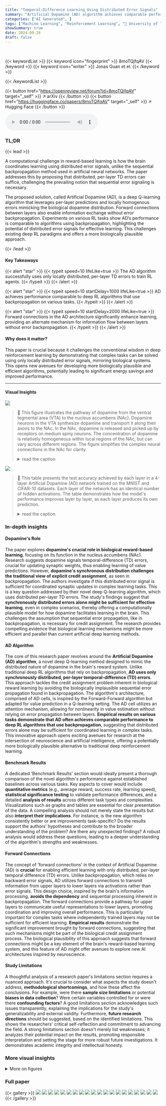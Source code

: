 ```yaml
---
title: "Temporal-Difference Learning Using Distributed Error Signals"
summary: "Artificial Dopamine (AD) algorithm achieves comparable performance to backpropagation methods in complex RL tasks by using only synchronously distributed per-layer TD errors, demonstrating the suffici..."
categories: ["AI Generated", ]
tags: ["Machine Learning", "Reinforcement Learning", "🏢 University of Toronto",]
showSummary: true
date: 2024-09-26
draft: false
---
```


<br>

{{< keywordList >}}
{{< keyword icon="fingerprint" >}} 8moTQjfqAV {{< /keyword >}}
{{< keyword icon="writer" >}} Jonas Guan et el. {{< /keyword >}}
 
{{< /keywordList >}}

{{< button href="https://openreview.net/forum?id=8moTQjfqAV" target="_self" >}}
↗ arXiv
{{< /button >}}
{{< button href="https://huggingface.co/papers/8moTQjfqAV" target="_self" >}}
↗ Hugging Face
{{< /button >}}



<audio controls>
    <source src="https://ai-paper-reviewer.com/8moTQjfqAV/podcast.wav" type="audio/wav">
    Your browser does not support the audio element.
</audio>


### TL;DR


{{< lead >}}

A computational challenge in reward-based learning is how the brain coordinates learning using distributed error signals, unlike the sequential backpropagation method used in artificial neural networks. The paper addresses this by proposing that distributed, per-layer TD errors can suffice, challenging the prevailing notion that sequential error signaling is necessary. 

The proposed solution, called Artificial Dopamine (AD), is a deep Q-learning algorithm that leverages per-layer predictions and locally homogenous errors mimicking the biological dopamine distribution. Forward connections between layers also enable information exchange without error backpropagation.  Experiments on various RL tasks show AD’s performance is comparable to algorithms using backpropagation, highlighting the potential of distributed error signals for effective learning.  This challenges existing deep RL paradigms and offers a more biologically plausible approach.

{{< /lead >}}


#### Key Takeaways

{{< alert "star" >}}
{{< typeit speed=10 lifeLike=true >}} The AD algorithm successfully uses only locally distributed, per-layer TD errors to train RL agents. {{< /typeit >}}
{{< /alert >}}

{{< alert "star" >}}
{{< typeit speed=10 startDelay=1000 lifeLike=true >}} AD achieves performance comparable to deep RL algorithms that use backpropagation on various tasks. {{< /typeit >}}
{{< /alert >}}

{{< alert "star" >}}
{{< typeit speed=10 startDelay=2000 lifeLike=true >}} Forward connections in the AD architecture significantly enhance learning, providing an alternate mechanism for information flow between layers without error backpropagation. {{< /typeit >}}
{{< /alert >}}

#### Why does it matter?
This paper is crucial because it challenges the conventional wisdom in deep reinforcement learning by demonstrating that complex tasks can be solved using only locally distributed error signals, mirroring biological systems. This opens new avenues for developing more biologically plausible and efficient algorithms, potentially leading to significant energy savings and improved performance.

------
#### Visual Insights



![](https://ai-paper-reviewer.com/8moTQjfqAV/figures_1_1.jpg)

> 🔼 This figure illustrates the pathway of dopamine from the ventral tegmental area (VTA) to the nucleus accumbens (NAc). Dopamine neurons in the VTA synthesize dopamine and transport it along their axons to the NAc. In the NAc, dopamine is released and picked up by receptors on medium spiny neurons. The concentration of dopamine is relatively homogeneous within local regions of the NAc, but can vary across different regions.  The figure simplifies the complex neural connections in the NAc for clarity.
> <details>
> <summary>read the caption</summary>
> Figure 1: Simplified illustration of dopamine distribution in the NAc. Dopamine is synthesized in the VTA and transported along axons to the NAc, where it is picked up by receptors in medium spiny neurons. Dopamine concentrations (error signals) are locally homogenous, but can vary across regions. Connections between NAc neurons not shown.
> </details>





![](https://ai-paper-reviewer.com/8moTQjfqAV/tables_19_1.jpg)

> 🔼 This table presents the test accuracy achieved by each layer in a 4-layer Artificial Dopamine (AD) network trained on the MNIST and CIFAR-10 datasets.  Each layer of the network has an identical number of hidden activations. The table demonstrates how the model's performance improves layer by layer, as each layer produces its own prediction.
> <details>
> <summary>read the caption</summary>
> Table 1: Test accuracy of each layer of 4-layer AD networks trained on MNIST and CIFAR-10. Each layer has the same number of hidden activations; for example, the first row refers to an AD network with layers of 500, 500, 500, and 500 activations. Since each layer makes its own prediction, we can easily see how performance increases per layer.
> </details>





### In-depth insights


#### Dopamine's Role
The paper explores **dopamine's crucial role in biological reward-based learning**, focusing on its function in the nucleus accumbens (NAc).  Research suggests dopamine signals temporal-difference (TD) errors, crucial for updating synaptic weights, thus enabling learning of value predictions. However, **dopamine's synchronous distribution challenges the traditional view of explicit credit assignment**, as seen in backpropagation. The authors investigate if this distributed error signal is sufficient for coordinated synaptic updates in complex learning tasks. This is a key question addressed by their novel deep Q-learning algorithm, which uses distributed per-layer TD errors. The study's findings suggest that **synchronously distributed errors alone might be sufficient for effective learning**, even in complex scenarios, thereby offering a computationally plausible model for how dopamine facilitates learning in the brain.  This challenges the assumption that sequential error propagation, like in backpropagation, is necessary for credit assignment.  The research provides compelling evidence that biological learning mechanisms might be more efficient and parallel than current artificial deep learning methods.

#### AD Algorithm
The core of this research paper revolves around the **Artificial Dopamine (AD) algorithm**, a novel deep Q-learning method designed to mimic the distributed nature of dopamine in the brain's reward system.  Unlike traditional deep RL algorithms that rely on backpropagation, **AD uses only synchronously distributed, per-layer temporal-difference (TD) errors**. This approach tackles the credit assignment problem inherent in biological reward learning by avoiding the biologically implausible sequential error propagation found in backpropagation. The algorithm's architecture, comprised of AD cells, is inspired by the Forward-Forward algorithm but adapted for value prediction in a Q-learning setting. The AD cell utilizes an attention mechanism, allowing for nonlinearity in value estimation without relying on error propagation between layers.  **Empirical results on various tasks demonstrate that AD often achieves comparable performance to deep RL algorithms that use backpropagation**, suggesting that distributed errors alone may be sufficient for coordinated learning in complex tasks.  This innovative approach opens exciting avenues for research at the intersection of neuroscience and artificial intelligence, offering a potentially more biologically plausible alternative to traditional deep reinforcement learning.

#### Benchmark Results
A dedicated 'Benchmark Results' section would ideally present a thorough comparison of the novel algorithm's performance against established baselines across various tasks.  Key aspects to cover would include **quantitative metrics** (e.g., average reward, success rate, learning speed), **statistical significance testing** to validate performance differences, and a detailed **analysis of results** across different task types and complexities.  Visualizations such as graphs and tables are essential for clear presentation of the data. A compelling analysis should not merely state the results but also **interpret their implications**. For instance, is the new algorithm consistently better or are improvements task-specific?  Do the results support the authors' hypotheses and contribute to the broader understanding of the problem? Are there any unexpected findings?  A robust analysis would address these questions, leading to a deeper understanding of the algorithm's strengths and weaknesses.

#### Forward Connections
The concept of 'forward connections' in the context of Artificial Dopamine (AD) is **crucial** for enabling efficient learning with only distributed, per-layer temporal difference (TD) errors.  Unlike backpropagation, which relies on backward error signals, AD utilizes forward connections to transmit information from upper layers to lower layers via activations rather than error signals. This design choice, inspired by the brain's information processing, **avoids the dependency** and sequential processing inherent in backpropagation.  The forward connections provide a pathway for upper layers to communicate useful representations to lower layers, promoting coordination and improving overall performance.  This is particularly important for complex tasks where independently trained layers may not be sufficient for efficient learning.  **Empirical results** demonstrate the significant improvement brought by forward connections, suggesting that such mechanisms might be part of the biological credit assignment process.  The biological plausibility of this approach suggests that forward connections might be a key element of the brain's reward-based learning system, and this feature of AD might offer avenues to explore new AI architectures inspired by neuroscience.

#### Study Limitations
A thoughtful analysis of a research paper's limitations section requires a nuanced approach.  It's crucial to consider what aspects the study doesn't address, **methodological shortcomings**, and how these affect the conclusions.  For example, were there **sample size limitations** or potential **biases in data collection**? Were certain variables controlled for or were there **confounding factors**?  A good limitations section acknowledges such issues transparently, explaining the implications for the study's generalizability and external validity.  Furthermore, **future research directions** should be suggested, based on the identified limitations.  This shows the researchers' critical self-reflection and commitment to advancing the field.  A strong limitations section doesn't merely list weaknesses; it analyzes their potential impact on the results, promoting responsible interpretation and setting the stage for more robust future investigations.  It demonstrates academic integrity and intellectual honesty.


### More visual insights

<details>
<summary>More on figures
</summary>


![](https://ai-paper-reviewer.com/8moTQjfqAV/figures_2_1.jpg)

> 🔼 This figure illustrates the architecture of a three-layer Artificial Dopamine (AD) network. Each layer contains an AD cell which computes its own local temporal difference (TD) error and updates its weights independently of other layers.  There's no backpropagation of error signals between layers. Information is passed forward in time from upper layers to lower layers using activations, not errors.  The diagram shows how the activations (ht) are passed to AD cells across timesteps (t).
> <details>
> <summary>read the caption</summary>
> Figure 2: Network architecture of a 3-layer AD network.  ht represents the activations of layer l at time t, and st the input state. The blocks are AD cells, as shown in Figure 3. Similar to how dopamine neurons compute and distribute error used by a local region, each cell computes its own local TD error used by its updates; errors do not propagate across layers. To relay information, upper layers send activations to lower layers in the next timestep. For example, red shows all active connections at t = 1.
> </details>



![](https://ai-paper-reviewer.com/8moTQjfqAV/figures_4_1.jpg)

> 🔼 This figure details the internal structure and computations of a single Artificial Dopamine (AD) cell, a core component of the proposed deep Q-learning algorithm. The AD cell takes as input the hidden layer activations from the previous timestep from the layer above (h[l+1]t-1) and the current timestep from the layer below (h[l-1]t). It uses these inputs with multiple tanh and ReLU layers, and an attention mechanism to compute its Q-value predictions (Q[l]t) for each action.  Importantly, each cell independently computes its own error, mirroring the local nature of dopamine signals in the brain's reward system.
> <details>
> <summary>read the caption</summary>
> Figure 3: Inner workings of our proposed AD cell (i.e., hidden layer).  ht is the activations of the cell l at time t, and Q is a vector of Q-value predictions given the current state and each action. We compute the cell's activations h using a ReLU weight layer, then use an attention-like mechanism to compute Q. Specifically, we obtain Q by having the cell's tanh weight layers, one for each action, compute attention weights that are then applied to h. Each cell computes its own error.
> </details>



![](https://ai-paper-reviewer.com/8moTQjfqAV/figures_7_1.jpg)

> 🔼 This figure presents the results of the Artificial Dopamine (AD) algorithm on a range of reinforcement learning tasks, comparing its performance to existing state-of-the-art algorithms.  The tasks come from the MinAtar (discrete) and DeepMind Control (DMC) suites (continuous). For each task, the average episodic return is plotted over the course of training for AD, DQN (Deep Q-Network), TD-MPC2 (Temporal Difference Model Predictive Control), and SAC (Soft Actor-Critic).  Error bars representing three standard errors are included to show the variability in performance across multiple runs.
> <details>
> <summary>read the caption</summary>
> Figure 4: Episodic returns of AD in MinAtar and DMC environments, compared to DQN, TD-MPC2 and SAC. Lines show the mean return over 10 seeds and the shaded area conforms to 3 standard errors. The axes are return and environmental steps.
> </details>



![](https://ai-paper-reviewer.com/8moTQjfqAV/figures_7_2.jpg)

> 🔼 This figure presents an ablation study to evaluate the impact of the forward-in-time connections and multiple layers in the AD architecture. It compares the performance of three different versions of the AD algorithm on five MinAtar environments: Freeway, Breakout, Seaquest, Asterix, and Space Invaders.  The three versions are:  1. **AD:** The full AD architecture with forward connections. 2. **AD no forward:** The AD architecture without forward connections. 3. **AD single layer:** A version of AD with only a single layer.   The results indicate that both forward connections and multiple layers contribute significantly to the performance.  In Seaquest and Asterix, AD performed much better than the other two versions.
> <details>
> <summary>read the caption</summary>
> Figure 5: Ablation study comparing the performance of AD against AD without the forward-in-time connections, and a single-layer AD cell. In Seaquest and Asterix, AD achieves qualitatively stronger performance. In Seaquest the line for AD single layer is overlapped by the line for AD no forward.
> </details>



![](https://ai-paper-reviewer.com/8moTQjfqAV/figures_8_1.jpg)

> 🔼 This figure shows an ablation study comparing the performance of the proposed 3-layer AD network against single-layer AD networks with different numbers of hidden units (128, 256, and 512).  The results show that increasing the size of the single layer does not significantly improve performance, indicating the importance of multiple layers in the AD architecture for effective learning. The plot displays the mean episodic return for each network configuration over eight random seeds.  Error bars representing 3 standard errors are also provided to show the variability in performance.
> <details>
> <summary>read the caption</summary>
> Figure 6: Episodic returns of different-sized single-layer AD, compared to the standard 3-layer AD. Single 128 is a single-layer with 128 hidden activations. Overall, increasing the layer size of the single layer does not result in clear increases in performance. Lines show the mean return over 8 seeds and the shaded area conforms to 3 standard errors. The axes are return and environmental steps.
> </details>



![](https://ai-paper-reviewer.com/8moTQjfqAV/figures_8_2.jpg)

> 🔼 This figure presents a comparison of the performance of the ARTIFICIAL DOPAMINE (AD) algorithm against three other deep reinforcement learning algorithms (DQN, TD-MPC2, and SAC) across a range of tasks from the MinAtar and DeepMind Control Suite benchmark environments.  The x-axis represents the number of environment steps, and the y-axis represents the average episodic return.  The lines show the mean return achieved across 10 different random seeds for each algorithm and each environment, while the shaded areas represent the standard error of the mean.  The results show that the AD algorithm achieves performance comparable to the other algorithms across most of the tested environments, suggesting that synchronously distributed per-layer temporal difference errors may be sufficient for learning.
> <details>
> <summary>read the caption</summary>
> Figure 4: Episodic returns of AD in MinAtar and DMC environments, compared to DQN, TD-MPC2 and SAC. Lines show the mean return over 10 seeds and the shaded area conforms to 3 standard errors. The axes are return and environmental steps.
> </details>



![](https://ai-paper-reviewer.com/8moTQjfqAV/figures_16_1.jpg)

> 🔼 This figure compares the performance of the proposed Artificial Dopamine (AD) algorithm against three established deep reinforcement learning (RL) algorithms: Deep Q-Network (DQN), Soft Actor-Critic (SAC), and Temporal Difference Model Predictive Control (TD-MPC2).  The comparison is conducted across a set of 14 tasks, which includes discrete tasks from the MinAtar environment (miniaturized Atari games) and continuous control tasks from the DeepMind Control Suite (DMC). The plot shows the mean episodic reward (average return per episode) obtained by each algorithm over 10 random seeds, with error bars indicating 3 standard errors. This visualization helps assess the relative performance of AD compared to the baselines across various task complexities.
> <details>
> <summary>read the caption</summary>
> Figure 4: Episodic returns of AD in MinAtar and DMC environments, compared to DQN, TD-MPC2 and SAC. Lines show the mean return over 10 seeds and the shaded area conforms to 3 standard errors. The axes are return and environmental steps.
> </details>



![](https://ai-paper-reviewer.com/8moTQjfqAV/figures_17_1.jpg)

> 🔼 This figure presents the performance comparison of the proposed Artificial Dopamine (AD) algorithm against three established deep reinforcement learning algorithms: Deep Q-Network (DQN), Soft Actor-Critic (SAC), and Temporal Difference Model Predictive Control (TD-MPC2).  The results are shown across a set of benchmark tasks from the MinAtar and DeepMind Control Suite (DMC) environments. For each environment, the mean episodic reward and its associated standard error across 10 independent trials are shown, allowing for a clear comparison of the algorithms' performance. The x-axis represents the total number of environment steps taken, and the y-axis indicates the average episodic reward achieved.
> <details>
> <summary>read the caption</summary>
> Figure 4: Episodic returns of AD in MinAtar and DMC environments, compared to DQN, TD-MPC2 and SAC. Lines show the mean return over 10 seeds and the shaded area conforms to 3 standard errors. The axes are return and environmental steps.
> </details>



![](https://ai-paper-reviewer.com/8moTQjfqAV/figures_17_2.jpg)

> 🔼 This figure compares the performance of the proposed ARTIFICIAL DOPAMINE (AD) algorithm to other state-of-the-art reinforcement learning algorithms (DQN, TD-MPC2, and SAC) across a set of 14 tasks.  The tasks are split between MinAtar (discrete) and DeepMind Control Suite (DMC, continuous) environments.  The x-axis represents the number of environment steps and the y-axis represents the mean episodic return.  Error bars (shaded regions) represent three standard errors, indicating the variability in performance across multiple runs (10 seeds). The plot visualizes how well the AD algorithm performs compared to baselines, demonstrating comparable performance despite not using backpropagation.
> <details>
> <summary>read the caption</summary>
> Figure 4: Episodic returns of AD in MinAtar and DMC environments, compared to DQN, TD-MPC2 and SAC. Lines show the mean return over 10 seeds and the shaded area conforms to 3 standard errors. The axes are return and environmental steps.
> </details>



</details>






### Full paper

{{< gallery >}}
<img src="https://ai-paper-reviewer.com/8moTQjfqAV/1.png" class="grid-w50 md:grid-w33 xl:grid-w25" />
<img src="https://ai-paper-reviewer.com/8moTQjfqAV/2.png" class="grid-w50 md:grid-w33 xl:grid-w25" />
<img src="https://ai-paper-reviewer.com/8moTQjfqAV/3.png" class="grid-w50 md:grid-w33 xl:grid-w25" />
<img src="https://ai-paper-reviewer.com/8moTQjfqAV/4.png" class="grid-w50 md:grid-w33 xl:grid-w25" />
<img src="https://ai-paper-reviewer.com/8moTQjfqAV/5.png" class="grid-w50 md:grid-w33 xl:grid-w25" />
<img src="https://ai-paper-reviewer.com/8moTQjfqAV/6.png" class="grid-w50 md:grid-w33 xl:grid-w25" />
<img src="https://ai-paper-reviewer.com/8moTQjfqAV/7.png" class="grid-w50 md:grid-w33 xl:grid-w25" />
<img src="https://ai-paper-reviewer.com/8moTQjfqAV/8.png" class="grid-w50 md:grid-w33 xl:grid-w25" />
<img src="https://ai-paper-reviewer.com/8moTQjfqAV/9.png" class="grid-w50 md:grid-w33 xl:grid-w25" />
<img src="https://ai-paper-reviewer.com/8moTQjfqAV/10.png" class="grid-w50 md:grid-w33 xl:grid-w25" />
<img src="https://ai-paper-reviewer.com/8moTQjfqAV/11.png" class="grid-w50 md:grid-w33 xl:grid-w25" />
<img src="https://ai-paper-reviewer.com/8moTQjfqAV/12.png" class="grid-w50 md:grid-w33 xl:grid-w25" />
<img src="https://ai-paper-reviewer.com/8moTQjfqAV/13.png" class="grid-w50 md:grid-w33 xl:grid-w25" />
<img src="https://ai-paper-reviewer.com/8moTQjfqAV/14.png" class="grid-w50 md:grid-w33 xl:grid-w25" />
<img src="https://ai-paper-reviewer.com/8moTQjfqAV/15.png" class="grid-w50 md:grid-w33 xl:grid-w25" />
<img src="https://ai-paper-reviewer.com/8moTQjfqAV/16.png" class="grid-w50 md:grid-w33 xl:grid-w25" />
<img src="https://ai-paper-reviewer.com/8moTQjfqAV/17.png" class="grid-w50 md:grid-w33 xl:grid-w25" />
<img src="https://ai-paper-reviewer.com/8moTQjfqAV/18.png" class="grid-w50 md:grid-w33 xl:grid-w25" />
<img src="https://ai-paper-reviewer.com/8moTQjfqAV/19.png" class="grid-w50 md:grid-w33 xl:grid-w25" />
<img src="https://ai-paper-reviewer.com/8moTQjfqAV/20.png" class="grid-w50 md:grid-w33 xl:grid-w25" />
{{< /gallery >}}